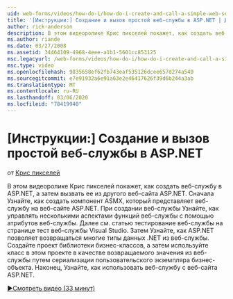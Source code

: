 ```yaml
---
uid: web-forms/videos/how-do-i/how-do-i-create-and-call-a-simple-web-service-in-aspnet
title: '[Инструкции:] Создание и вызов простой веб-службы в ASP.NET | Документация Майкрософт'
author: rick-anderson
description: В этом видеоролике Крис пикселей покажет, как создать веб-службу в ASP.NET, а затем вызвать ее из другого веб-сайта ASP.NET. Сначала Узнайте, как создать...
ms.author: riande
ms.date: 03/27/2008
ms.assetid: 34464109-4968-4eee-a1b1-5601cc853125
msc.legacyurl: /web-forms/videos/how-do-i/how-do-i-create-and-call-a-simple-web-service-in-aspnet
msc.type: video
ms.openlocfilehash: 9835658ef62fb743eaf535126dcee657d274a540
ms.sourcegitcommit: e7e91932a6e91a63e2e46417626f39d6b244a3ab
ms.translationtype: MT
ms.contentlocale: ru-RU
ms.lasthandoff: 03/06/2020
ms.locfileid: "78419940"
---
```

# <a name="how-do-i-create-and-call-a-simple-web-service-in-aspnet"></a>[Инструкции:] Создание и вызов простой веб-службы в ASP.NET

от [Крис пикселей](https://twitter.com/chrispels)

В этом видеоролике Крис пикселей покажет, как создать веб-службу в ASP.NET, а затем вызвать ее из другого веб-сайта ASP.NET. Сначала Узнайте, как создать компонент ASMX, который представляет веб-службу на веб-сайте ASP.NET. При создании веб-службы Узнайте, как управлять несколькими аспектами функций веб-службы с помощью атрибутов веб-службы. Далее см. статью тестирование веб-службы на странице тест веб-службы Visual Studio. Затем Узнайте, как ASP.NET позволяет возвращаться многие типы данных .NET из веб-службы. Создайте проект библиотеки бизнес-классов, а затем используйте класс в этом проекте в качестве возвращаемого значения из веб-службы путем сериализации пользовательского экземпляра бизнес-объекта. Наконец, Узнайте, как использовать веб-службу с веб-сайта ASP.NET.

[&#9654;Смотреть видео (33 минут)](https://channel9.msdn.com/Blogs/ASP-NET-Site-Videos/how-do-i-create-and-call-a-simple-web-service-in-aspnet)
